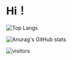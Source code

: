 # Hi！


![Top Langs](https://github-readme-stats.vercel.app/api/top-langs/?username=wangxz01)

![Anurag's GitHub stats](https://github-readme-stats.vercel.app/api?username=wangxz01)


![visitors](https://visitor-badge.glitch.me/badge?page_id=page.id&left_color=green&right_color=red)

